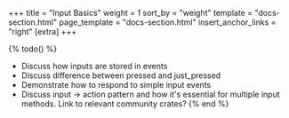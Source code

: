 +++
title = "Input Basics"
weight = 1
sort_by = "weight"
template = "docs-section.html"
page_template = "docs-section.html"
insert_anchor_links = "right"
[extra]
+++

{% todo() %}

* Discuss how inputs are stored in events
* Discuss difference between pressed and just_pressed
* Demonstrate how to respond to simple input events
* Discuss input -> action pattern and how it's essential for multiple input methods. Link to relevant community crates?
{% end %}
